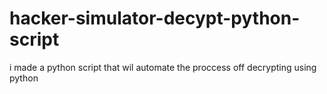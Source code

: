 # hacker-simulator-decypt-python-script
i made a python script that wil automate the proccess off decrypting using python 
